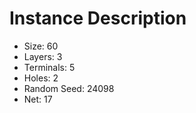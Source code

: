 # Instance Description

* Size: 60
* Layers: 3
* Terminals: 5
* Holes: 2
* Random Seed: 24098
* Net: 17
